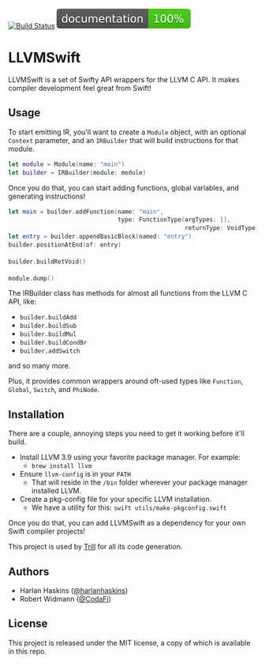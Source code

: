 [![Build Status](https://travis-ci.org/harlanhaskins/LLVMSwift.svg?branch=master)](https://travis-ci.org/harlanhaskins/LLVMSwift)
[![Documentation](/docs/badge.svg?raw=true)](https://harlanhaskins.github.io/LLVMSwift)

# LLVMSwift

LLVMSwift is a set of Swifty API wrappers for the LLVM C API.
It makes compiler development feel great from Swift!

## Usage

To start emitting IR, you'll want to create a `Module` object, with an optional `Context` parameter,
and an `IRBuilder` that will build instructions for that module. 

```swift
let module = Module(name: "main")
let builder = IRBuilder(module: module)
```

Once you do that, you can start adding functions, global variables, and generating instructions!

```swift
let main = builder.addFunction(name: "main", 
                               type: FunctionType(argTypes: [], 
                                                  returnType: VoidType())
let entry = builder.appendBasicBlock(named: "entry")
builder.positionAtEnd(of: entry)

builder.buildRetVoid()

module.dump()
```

The IRBuilder class has methods for almost all functions from the LLVM C API, like:

- `builder.buildAdd`
- `builder.buildSub`
- `builder.buildMul`
- `builder.buildCondBr`
- `builder.addSwitch`

and so many more.

Plus, it provides common wrappers around oft-used types like `Function`, `Global`, `Switch`, and `PhiNode`.

## Installation

There are a couple, annoying steps you need to get it working before it'll
build.

- Install LLVM 3.9 using your favorite package manager. For example:
  - `brew install llvm`
- Ensure `llvm-config` is in your `PATH`
  - That will reside in the `/bin` folder wherever your package manager
    installed LLVM.
- Create a pkg-config file for your specific LLVM installation.
  - We have a utility for this: `swift utils/make-pkgconfig.swift`

Once you do that, you can add LLVMSwift as a dependency for your own Swift
compiler projects!

This project is used by [Trill](https://github.com/harlanhaskins/trill) for
all its code generation.

## Authors

- Harlan Haskins ([@harlanhaskins](https://github.com/harlanhaskins))
- Robert Widmann ([@CodaFi](https://github.com/CodaFi))

## License

This project is released under the MIT license, a copy of which is available
in this repo.

